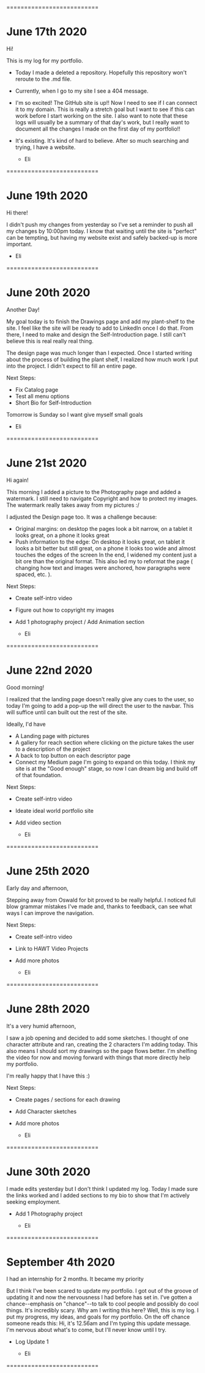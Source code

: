 ==========================
# June 17th 2020

Hi!

This is my log for my portfolio.

* Today I made a deleted a repository. Hopefully this repository won't reroute to the .md file.
* Currently, when I go to my site I see a 404 message.
* I'm so excited! The GitHub site is up!! Now I need to see if I can connect it to my domain. This is really a stretch goal but I want to see if this can work before I start working on the site. I also want to note that these logs will usually be a summary of that day's work, but I really want to document all the changes I made on the first day of my portfolio!!
* It's existing. It's kind of hard to believe. After so much searching and trying, I have a website.

  - Eli

==========================
# June 19th 2020

Hi there!

I didn't push my changes from yesterday so I've set a reminder to push all my changes by 10:00pm today. I know that waiting until the site is "perfect" can be tempting, but having my website exist and safely backed-up is more important.

  - Eli

==========================

# June 20th 2020

Another Day!

My goal today is to finish the Drawings page and add my plant-shelf to the site. I feel like the site will be ready to add to LinkedIn once I do that. From there, I need to make and design the Self-Introduction page. I still can't believe this is real really real thing.

The design page was much longer than I expected. Once I started writing about the process of building the plant shelf, I realized how much work I put into the project. I didn't expect to fill an entire page.


Next Steps:
- Fix Catalog page
- Test all menu options
- Short Bio for Self-Introduction 

Tomorrow is Sunday so I want give myself small goals

  - Eli

==========================

# June 21st 2020

Hi again!

This morning I added a picture to the Photography page and added a watermark. I still need to navigate Copyright and how to protect my images. The watermark really takes away from my pictures :/

I adjusted the Design page too. It was a challenge because:
 - Original margins: on desktop the pages look a bit narrow, on a tablet it looks great, on a phone it looks great
 - Push information to the edge: On desktop it looks great, on tablet it looks a bit better but still great, on a phone it looks too wide and almost touches the edges of the screen
In the end, I widened my content just a bit ore than the original format. This also led my to reformat the page ( changing how text and images were anchored, how paragraphs were spaced, etc. ).

Next Steps:
- Create self-intro video
- Figure out how to copyright my images
- Add 1 photography project / Add Animation section


  - Eli

==========================

# June 22nd 2020

Good morning!

I realized that the landing page doesn't really give any cues to the user, so today I'm going to add a pop-up the will direct the user to the navbar. This will suffice until can built out the rest of the site.

Ideally, I'd have
- A Landing page with pictures
- A gallery for reach section where clicking on the picture takes the user to a description of the project
- A back to top button on each descriptor page
- Connect my Medium page
I'm going to expand on this today. I think my site is at the "Good enough" stage, so now I can dream big and build off of that foundation.

Next Steps:
- Create self-intro video
- Ideate ideal world portfolio site
- Add video section


  - Eli

==========================

# June 25th 2020

Early day and afternoon,

Stepping away from Oswald for bit proved to be really helpful. I noticed full blow grammar mistakes I've made and, thanks to feedback, can see what ways I can improve the navigation. 

Next Steps:
- Create self-intro video
- Link to HAWT Video Projects
- Add more photos


  - Eli

==========================

# June 28th 2020

It's a very humid afternoon,

I saw a job opening and decided to add some sketches. I thought of one character attribute and ran, creating the 2 characters I'm adding today. This also means I should sort my drawings so the page flows better. I'm shelfing the video for now and moving forward with things that more directly help my portfolio.

I'm really happy that I have this :)

Next Steps:
- Create pages / sections for each drawing
- Add Character sketches
- Add more photos


  - Eli

==========================

# June 30th 2020

I made edits yesterday but I don't think I updated my log. Today I made sure the links worked and I added sections to my bio to show that I'm actively seeking employment.
- Add 1 Photography project


  - Eli

==========================
# September 4th 2020

I had an internship for 2 months. It became my priority

But I think I've been scared to update my portfolio. I got out of the groove of updating it and now the nervousness I had before has set in. I've gotten a chance--emphasis on "chance"--to talk to cool people and possibly do cool things. It's incredibly scary. Why am I writing this here? Well, this is my log. I put my progress, my ideas, and goals for my portfolio. On the off chance someone reads this: Hi, it's 12.56am and I'm typing this update message. I'm nervous about what's to come, but I'll never know until I try.
- Log Update 1

  - Eli

==========================